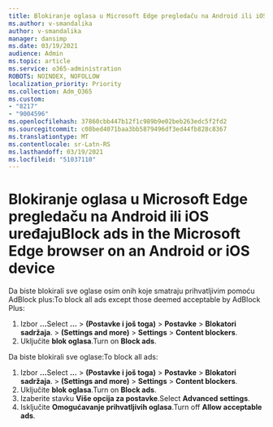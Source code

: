 ```yaml
---
title: Blokiranje oglasa u Microsoft Edge pregledaču na Android ili iOS uređaju
ms.author: v-smandalika
author: v-smandalika
manager: dansimp
ms.date: 03/19/2021
audience: Admin
ms.topic: article
ms.service: o365-administration
ROBOTS: NOINDEX, NOFOLLOW
localization_priority: Priority
ms.collection: Adm_O365
ms.custom:
- "8217"
- "9004596"
ms.openlocfilehash: 37860cbb447b12f1c989b9e02beb263edc5f2fd2
ms.sourcegitcommit: c08bed4071baa3bb5879496df3ed44fb828c8367
ms.translationtype: MT
ms.contentlocale: sr-Latn-RS
ms.lasthandoff: 03/19/2021
ms.locfileid: "51037110"
---
```

# <a name="block-ads-in-the-microsoft-edge-browser-on-an-android-or-ios-device"></a><span data-ttu-id="5a5b5-102">Blokiranje oglasa u Microsoft Edge pregledaču na Android ili iOS uređaju</span><span class="sxs-lookup"><span data-stu-id="5a5b5-102">Block ads in the Microsoft Edge browser on an Android or iOS device</span></span>

<span data-ttu-id="5a5b5-103">Da biste blokirali sve oglase osim onih koje smatraju prihvatljivim pomoću AdBlock plus:</span><span class="sxs-lookup"><span data-stu-id="5a5b5-103">To block all ads except those deemed acceptable by AdBlock Plus:</span></span>
1. <span data-ttu-id="5a5b5-104">Izbor **...**</span><span class="sxs-lookup"><span data-stu-id="5a5b5-104">Select **…**</span></span><span data-ttu-id="5a5b5-105"> > **(Postavke i još toga)**  >  **Postavke**  >  **Blokatori sadržaja**.</span><span class="sxs-lookup"><span data-stu-id="5a5b5-105"> > **(Settings and more)** > **Settings** > **Content blockers**.</span></span>
2. <span data-ttu-id="5a5b5-106">Uključite **blok oglasa**.</span><span class="sxs-lookup"><span data-stu-id="5a5b5-106">Turn on **Block ads**.</span></span>

<span data-ttu-id="5a5b5-107">Da biste blokirali sve oglase:</span><span class="sxs-lookup"><span data-stu-id="5a5b5-107">To block all ads:</span></span>
1. <span data-ttu-id="5a5b5-108">Izbor **...**</span><span class="sxs-lookup"><span data-stu-id="5a5b5-108">Select **…**</span></span><span data-ttu-id="5a5b5-109"> > **(Postavke i još toga)**  >  **Postavke**  >  **Blokatori sadržaja**.</span><span class="sxs-lookup"><span data-stu-id="5a5b5-109"> > **(Settings and more)** > **Settings** > **Content blockers**.</span></span>
2. <span data-ttu-id="5a5b5-110">Uključite **blok oglasa**.</span><span class="sxs-lookup"><span data-stu-id="5a5b5-110">Turn on **Block ads**.</span></span>
3. <span data-ttu-id="5a5b5-111">Izaberite stavku **Više opcija za postavke**.</span><span class="sxs-lookup"><span data-stu-id="5a5b5-111">Select **Advanced settings**.</span></span>
4. <span data-ttu-id="5a5b5-112">Isključite **Omogućavanje prihvatljivih oglasa**.</span><span class="sxs-lookup"><span data-stu-id="5a5b5-112">Turn off **Allow acceptable ads**.</span></span>